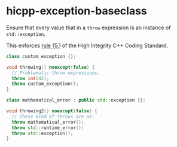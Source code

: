 # hicpp-exception-baseclass

Ensure that every value that in a `throw` expression is an instance of
`std::exception`.

This enforces [rule
15.1](https://www.perforce.com/resources/qac/high-integrity-cpp-coding-standard-exception-handling)
of the High Integrity C++ Coding Standard.

```c++
class custom_exception {};

void throwing() noexcept(false) {
  // Problematic throw expressions.
  throw int(42);
  throw custom_exception();
}

class mathematical_error : public std::exception {};

void throwing2() noexcept(false) {
  // These kind of throws are ok.
  throw mathematical_error();
  throw std::runtime_error();
  throw std::exception();
}
```
